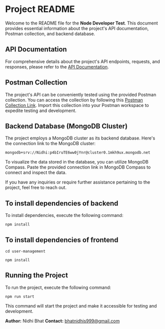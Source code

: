 # Project README

Welcome to the README file for the **Node Developer Test**. This document provides essential information about the project's API documentation, Postman collection, and  backend database.

## API Documentation

For comprehensive details about the project's API endpoints, requests, and responses, please refer to the [API Documentation](https://documenter.getpostman.com/view/13222363/2s9YC7SBbo).

## Postman Collection

The project's API can be conveniently tested using the provided Postman collection. You can access the collection by following this [Postman Collection Link](https://lively-trinity-194672.postman.co/workspace/My-Workspace~03620632-d012-42ff-8026-969a2276b5b9/collection/13222363-6ea69b37-0c8f-4b9c-ae52-8c7977e3ee59?action=share&creator=13222363&active-environment=13222363-b32e555c-f9d4-4424-a21a-40b808e926b6). Import this collection into your Postman workspace to expedite testing and development.

## Backend Database (MongoDB Cluster)

The project employs a MongoDB cluster as its backend database. Here's the connection link to the MongoDB cluster:


```plaintext
mongodb+srv://Nidhi:p4bIruTE6ww0jYnr@cluster0.1mkh9ux.mongodb.net
```


To visualize the data stored in the database, you can utilize MongoDB Compass. Paste the provided connection link in MongoDB Compass to connect and inspect the data.

If you have any inquiries or require further assistance pertaining to the project, feel free to reach out.

## To install dependencies of backend

To install dependencies, execute the following command:

```plaintext
npm install
```
## To install dependencies of frontend
```plaintext
cd user-management
```
```plaintext
npm install
```


## Running the Project
To run the project, execute the following command:
```plaintext
npm run start
```
This command will start the project and make it accessible for testing and development.


**Author:** Nidhi Bhat
**Contact:** bhatnidhis999@gmail.com





